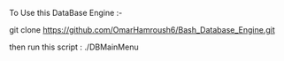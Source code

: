 To Use this DataBase Engine :-




git clone https://github.com/OmarHamroush6/Bash_Database_Engine.git



then run this script :           ./DBMainMenu

